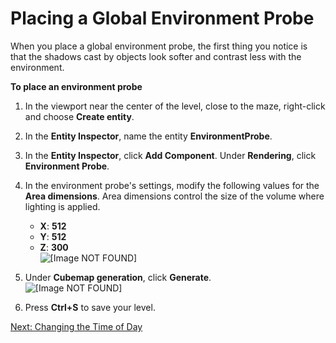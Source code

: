 # Placing a Global Environment Probe<a name="lighting-environment-probe"></a>

When you place a global environment probe, the first thing you notice is that the shadows cast by objects look softer and contrast less with the environment\. 

**To place an environment probe**

1. In the viewport near the center of the level, close to the maze, right\-click and choose **Create entity**\.

1. In the **Entity Inspector**, name the entity **EnvironmentProbe**\.

1. In the **Entity Inspector**, click **Add Component**\. Under **Rendering**, click **Environment Probe**\.

1. In the environment probe's settings, modify the following values for the **Area dimensions**\. Area dimensions control the size of the volume where lighting is applied\.
   + **X**: **512**
   + **Y**: **512**
   + **Z**: **300**  
![\[Image NOT FOUND\]](http://docs.aws.amazon.com/lumberyard/latest/gettingstartedguide/images/lighting-environment-probe-settings.png)

1. Under **Cubemap generation**, click **Generate**\.  
![\[Image NOT FOUND\]](http://docs.aws.amazon.com/lumberyard/latest/gettingstartedguide/images/lighting-environment-probe-generate.png)

1. Press **Ctrl\+S** to save your level\.

[Next: Changing the Time of Day](lighting-timeofday.md)